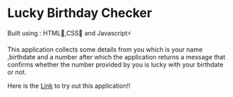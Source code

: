 # Lucky Birthday Checker

Built using : HTML🔧,CSS🎨 and Javascript⚡

This application collects some details from you which  is your name ,birthdate and a number after which the application returns a message that confirms whether the number provided by you is lucky with your birthdate or not.

Here is the [Link](https://lucky-bday-mark11.netlify.app) to try out this application!!
